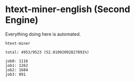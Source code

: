 # htext-miner-english (Second Engine)

Everything doing here is automated.

```
htext-miner

total: 4953/9523 (52.01092092827891%)

job0: 1116
job1: 1262
job2: 1684
job3: 891
```